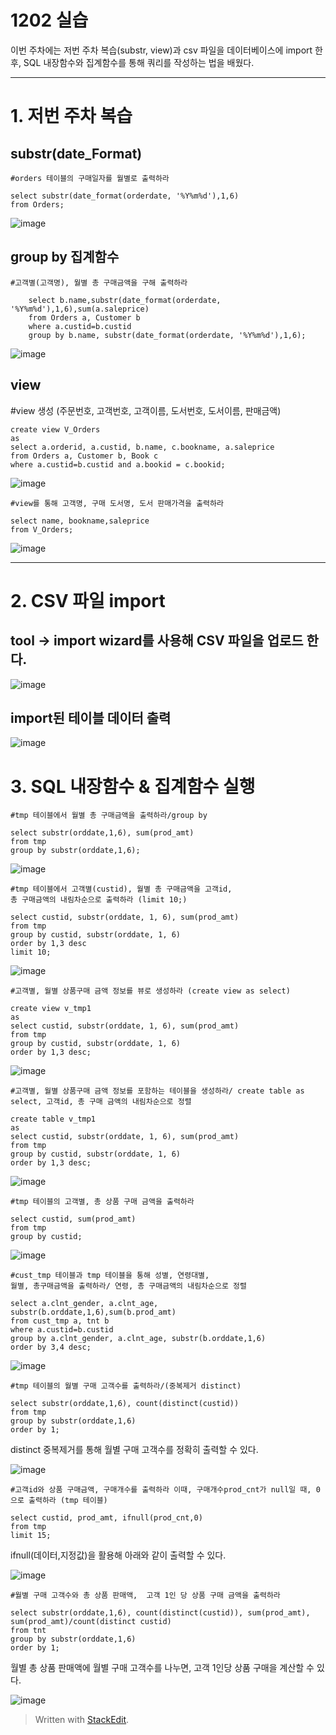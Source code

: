 # 1202 실습



이번 주차에는 저번 주차 복습(substr, view)과  csv 파일을 데이터베이스에 import 한 후, SQL 내장함수와 집계함수를 통해 쿼리를 작성하는 법을 배웠다.

---

# 1. 저번 주차 복습

## substr(date_Format)
    
    #orders 테이블의 구매일자를 월별로 출력하라
    
    select substr(date_format(orderdate, '%Y%m%d'),1,6)
    from Orders;

![image](https://user-images.githubusercontent.com/114793024/206440248-aad514ba-b48c-494b-8eab-949e0f079095.png)



## group by 집계함수

    #고객별(고객명), 월별 총 구매금액을 구해 출력하라
    
        select b.name,substr(date_format(orderdate, '%Y%m%d'),1,6),sum(a.saleprice)
        from Orders a, Customer b
        where a.custid=b.custid
        group by b.name, substr(date_format(orderdate, '%Y%m%d'),1,6);

![image](https://user-images.githubusercontent.com/114793024/206441445-b8b4c80c-0cf4-4047-b62f-5067d2238df8.png)



## view 


#view 생성 (주문번호, 고객번호, 고객이름, 도서번호, 도서이름, 판매금액)

    create view V_Orders
    as 
    select a.orderid, a.custid, b.name, c.bookname, a.saleprice
    from Orders a, Customer b, Book c
    where a.custid=b.custid and a.bookid = c.bookid;

![image](https://user-images.githubusercontent.com/114793024/206445501-42bcfdb4-0b64-48a4-b40d-817e1634ae6e.png)

    #view를 통해 고객명, 구매 도서명, 도서 판매가격을 출력하라 
    
    select name, bookname,saleprice
    from V_Orders;

![image](https://user-images.githubusercontent.com/114793024/206442716-0a2f318d-d564-4ad5-9d74-195495db4d70.png)


---

# 2. CSV 파일 import

## tool -> import wizard를 사용해 CSV 파일을 업로드 한다.


![image](https://user-images.githubusercontent.com/114793024/206447031-f4357432-0f03-440b-b9b6-0419df2f5fb0.png)



## import된  테이블 데이터 출력

![image](https://user-images.githubusercontent.com/114793024/206447709-02ef9c41-3184-443e-9fdf-b9b350150749.png)



# 3. SQL 내장함수 & 집계함수 실행



    #tmp 테이블에서 월별 총 구매금액을 출력하라/group by 
    
    select substr(orddate,1,6), sum(prod_amt)
    from tmp
    group by substr(orddate,1,6);


![image](https://user-images.githubusercontent.com/114793024/206449995-edbad9b0-4697-4db4-a157-5b727d3fcc38.png)


    #tmp 테이블에서 고객별(custid), 월별 총 구매금액을 고객id, 
    총 구매금액의 내림차순으로 출력하라 (limit 10;)
    
    select custid, substr(orddate, 1, 6), sum(prod_amt)
    from tmp
    group by custid, substr(orddate, 1, 6)
    order by 1,3 desc
    limit 10;


![image](https://user-images.githubusercontent.com/114793024/206451194-2821eda5-9dba-4eb2-ad21-7869c5519963.png)



    #고객별, 월별 상품구매 금액 정보를 뷰로 생성하라 (create view as select)
    
    create view v_tmp1
    as 
    select custid, substr(orddate, 1, 6), sum(prod_amt)
    from tmp
    group by custid, substr(orddate, 1, 6)
    order by 1,3 desc;


![image](https://user-images.githubusercontent.com/114793024/206451976-a9494345-b113-4ebd-a324-8b32350b8d4e.png)



    #고객별, 월별 상품구매 금액 정보를 포함하는 테이블을 생성하라/ create table as select, 고객id, 총 구매 금액의 내림차순으로 정렬
    
    create table v_tmp1
    as 
    select custid, substr(orddate, 1, 6), sum(prod_amt)
    from tmp
    group by custid, substr(orddate, 1, 6)
    order by 1,3 desc;


![image](https://user-images.githubusercontent.com/114793024/206452967-ca8b51be-12a6-414d-82c1-602da776bec3.png)



    #tmp 테이블의 고객별, 총 상품 구매 금액을 출력하라
    
    select custid, sum(prod_amt)
    from tmp
    group by custid;


![image](https://user-images.githubusercontent.com/114793024/206453396-279710bf-7fba-4cb2-9eb6-4670c3de0dad.png)


    #cust_tmp 테이블과 tmp 테이블을 통해 성별, 연령대별, 
    월별, 총구매금액을 출력하라/ 연령, 총 구매금액의 내림차순으로 정렬
    
    select a.clnt_gender, a.clnt_age, substr(b.orddate,1,6),sum(b.prod_amt)
    from cust_tmp a, tnt b
    where a.custid=b.custid
    group by a.clnt_gender, a.clnt_age, substr(b.orddate,1,6)
    order by 3,4 desc;

![image](https://user-images.githubusercontent.com/114793024/206454662-1245c79e-c44b-4e6b-803e-57fbad7ea1b2.png)


    #tmp 테이블의 월별 구매 고객수를 출력하라/(중복제거 distinct)
    
    select substr(orddate,1,6), count(distinct(custid))
    from tmp
    group by substr(orddate,1,6)
    order by 1;

distinct 중복제거를 통해 월별 구매 고객수를 정확히 출력할 수 있다.

![image](https://user-images.githubusercontent.com/114793024/206455869-4f4a55b8-748c-48d3-b089-3629efa3ac57.png)


    #고객id와 상품 구매금액, 구매개수를 출력하라 이때, 구매개수prod_cnt가 null일 때, 0으로 출력하라 (tmp 테이블)
    
    select custid, prod_amt, ifnull(prod_cnt,0)
    from tmp
    limit 15;

ifnull(데이터,지정값)을 활용해 아래와 같이 출력할 수 있다.

![image](https://user-images.githubusercontent.com/114793024/206456869-540f40ac-f0d8-4d69-8ac4-67cf52825aad.png)



    #월별 구매 고객수와 총 상품 판매액,  고객 1인 당 상품 구매 금액을 출력하라
     
    select substr(orddate,1,6), count(distinct(custid)), sum(prod_amt), sum(prod_amt)/count(distinct custid)
    from tnt 
    group by substr(orddate,1,6)
    order by 1;


월별 총 상품 판매액에 월별 구매 고객수를 나누면, 고객 1인당 상품 구매을 계산할 수 있다.

![image](https://user-images.githubusercontent.com/114793024/206457567-d0681ba7-cd7b-4a60-a9b1-81889b805b7c.png)



> Written with [StackEdit](https://stackedit.io/).





<!--stackedit_data:
eyJoaXN0b3J5IjpbLTEzMDQ1MzE1NjMsMTg5OTY2MjU1NCwyMj
MwODA1NTYsMjI3ODQ3NzcxLDEzMzk1MDc3NTAsMzY5ODkwNjYx
LDIwOTA0MDczMTksMTA4NTg4MTU3MV19
-->